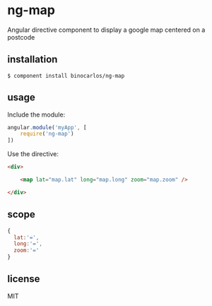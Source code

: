 ng-map
======

Angular directive component to display a google map centered on a postcode

## installation

```
$ component install binocarlos/ng-map
```

## usage

Include the module:

```js
angular.module('myApp', [
	require('ng-map')
])
```

Use the directive:

```html
<div>

	<map lat="map.lat" long="map.long" zoom="map.zoom" />

</div>
```

## scope

```js
{
  lat:'=',
  long:'=',
  zoom:'='
}
```

## license

MIT